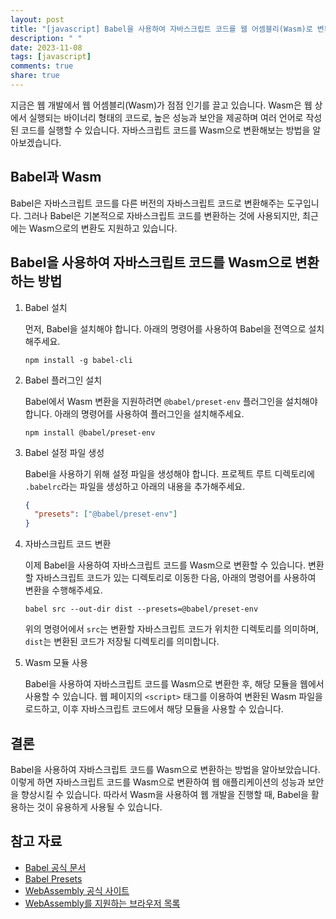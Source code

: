 ```yaml
---
layout: post
title: "[javascript] Babel을 사용하여 자바스크립트 코드를 웹 어셈블리(Wasm)로 변환하기"
description: " "
date: 2023-11-08
tags: [javascript]
comments: true
share: true
---
```


지금은 웹 개발에서 웹 어셈블리(Wasm)가 점점 인기를 끌고 있습니다. Wasm은 웹 상에서 실행되는 바이너리 형태의 코드로, 높은 성능과 보안을 제공하며 여러 언어로 작성된 코드를 실행할 수 있습니다. 자바스크립트 코드를 Wasm으로 변환해보는 방법을 알아보겠습니다.

## Babel과 Wasm

Babel은 자바스크립트 코드를 다른 버전의 자바스크립트 코드로 변환해주는 도구입니다. 그러나 Babel은 기본적으로 자바스크립트 코드를 변환하는 것에 사용되지만, 최근에는 Wasm으로의 변환도 지원하고 있습니다.

## Babel을 사용하여 자바스크립트 코드를 Wasm으로 변환하는 방법

1. Babel 설치

   먼저, Babel을 설치해야 합니다. 아래의 명령어를 사용하여 Babel을 전역으로 설치해주세요.

   ```
   npm install -g babel-cli
   ```

2. Babel 플러그인 설치

   Babel에서 Wasm 변환을 지원하려면 `@babel/preset-env` 플러그인을 설치해야 합니다. 아래의 명령어를 사용하여 플러그인을 설치해주세요.

   ```
   npm install @babel/preset-env
   ```

3. Babel 설정 파일 생성

   Babel을 사용하기 위해 설정 파일을 생성해야 합니다. 프로젝트 루트 디렉토리에 `.babelrc`라는 파일을 생성하고 아래의 내용을 추가해주세요.

   ```json
   {
     "presets": ["@babel/preset-env"]
   }
   ```

4. 자바스크립트 코드 변환

   이제 Babel을 사용하여 자바스크립트 코드를 Wasm으로 변환할 수 있습니다. 변환할 자바스크립트 코드가 있는 디렉토리로 이동한 다음, 아래의 명령어를 사용하여 변환을 수행해주세요.

   ```
   babel src --out-dir dist --presets=@babel/preset-env
   ```

   위의 명령어에서 `src`는 변환할 자바스크립트 코드가 위치한 디렉토리를 의미하며, `dist`는 변환된 코드가 저장될 디렉토리를 의미합니다.

5. Wasm 모듈 사용

   Babel을 사용하여 자바스크립트 코드를 Wasm으로 변환한 후, 해당 모듈을 웹에서 사용할 수 있습니다. 웹 페이지의 `<script>` 태그를 이용하여 변환된 Wasm 파일을 로드하고, 이후 자바스크립트 코드에서 해당 모듈을 사용할 수 있습니다.

## 결론

Babel을 사용하여 자바스크립트 코드를 Wasm으로 변환하는 방법을 알아보았습니다. 이렇게 하면 자바스크립트 코드를 Wasm으로 변환하여 웹 애플리케이션의 성능과 보안을 향상시킬 수 있습니다. 따라서 Wasm을 사용하여 웹 개발을 진행할 때, Babel을 활용하는 것이 유용하게 사용될 수 있습니다.

## 참고 자료
- [Babel 공식 문서](https://babeljs.io/docs/)
- [Babel Presets](https://babeljs.io/docs/en/presets)
- [WebAssembly 공식 사이트](https://webassembly.org/)
- [WebAssembly를 지원하는 브라우저 목록](https://caniuse.com/wasm)
